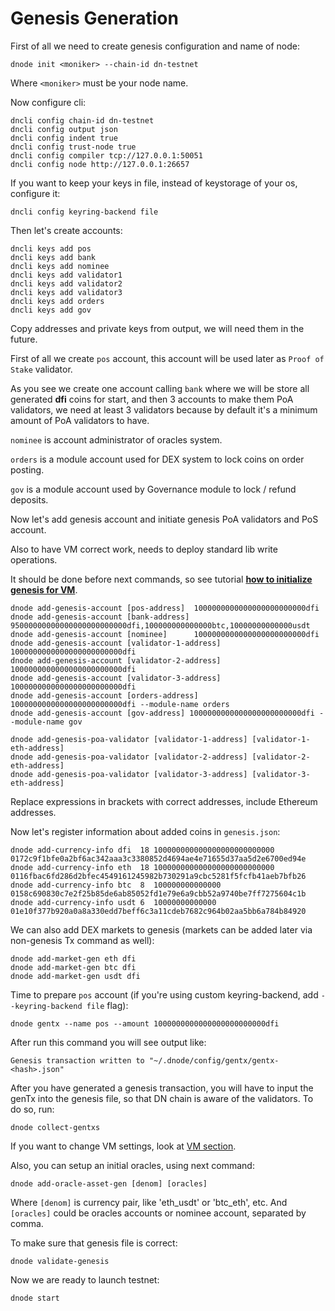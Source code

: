 # Genesis Generation

First of all we need to create genesis configuration and name of node:

    dnode init <moniker> --chain-id dn-testnet

Where `<moniker>` must be your node name.

Now configure cli:

    dncli config chain-id dn-testnet
    dncli config output json
    dncli config indent true
    dncli config trust-node true
    dncli config compiler tcp://127.0.0.1:50051
    dncli config node http://127.0.0.1:26657

If you want to keep your keys in file, instead of keystorage of your os, configure it:

    dncli config keyring-backend file

Then let's create accounts:

    dncli keys add pos
    dncli keys add bank
    dncli keys add nominee
    dncli keys add validator1
    dncli keys add validator2
    dncli keys add validator3
    dncli keys add orders
    dncli keys add gov

Copy addresses and private keys from output, we will need them in the future.

First of all we create `pos` account, this account will be used later as `Proof of Stake` validator.

As you see we create one account calling `bank` where we will be store all generated **dfi** coins for start,
and then 3 accounts to make them PoA validators, we need at least 3 validators because by default it's a minimum amount of PoA validators to have.

`nominee` is account administrator of oracles system.

`orders` is a module account used for DEX system to lock coins on order posting.

`gov` is a module account used by Governance module to lock / refund deposits.

Now let's add genesis account and initiate genesis PoA validators and PoS account.

Also to have VM correct work, needs to deploy standard lib write operations.

It should be done before next commands, so see tutorial **[how to initialize genesis for VM](/docs/vm.md#genesis-compilation)**.

    dnode add-genesis-account [pos-address]  1000000000000000000000000dfi
    dnode add-genesis-account [bank-address] 95000000000000000000000000dfi,100000000000000btc,10000000000000usdt
    dnode add-genesis-account [nominee]      1000000000000000000000000dfi
    dnode add-genesis-account [validator-1-address] 1000000000000000000000000dfi
    dnode add-genesis-account [validator-2-address] 1000000000000000000000000dfi
    dnode add-genesis-account [validator-3-address] 1000000000000000000000000dfi
    dnode add-genesis-account [orders-address] 1000000000000000000000000dfi --module-name orders
    dnode add-genesis-account [gov-address] 1000000000000000000000000dfi --module-name gov

    dnode add-genesis-poa-validator [validator-1-address] [validator-1-eth-address]
    dnode add-genesis-poa-validator [validator-2-address] [validator-2-eth-address]
    dnode add-genesis-poa-validator [validator-3-address] [validator-3-eth-address]

Replace expressions in brackets with correct addresses, include Ethereum addresses.

Now let's register information about added coins in `genesis.json`:

    dnode add-currency-info dfi  18 100000000000000000000000000 0172c9f1bfe0a2bf6ac342aaa3c3380852d4694ae4e71655d37aa5d2e6700ed94e
    dnode add-currency-info eth  18 100000000000000000000000000 0116fbac6fd286d2bfec4549161245982b730291a9cbc5281f5fcfb41aeb7bfb26
    dnode add-currency-info btc  8  100000000000000 0158c690830c7e2f25b85de6ab85052fd1e79e6a9cbb52a9740be7ff7275604c1b
    dnode add-currency-info usdt 6  10000000000000 01e10f377b920a0a8a330edd7beff6c3a11cdeb7682c964b02aa5bb6a784b84920

We can also add DEX markets to genesis (markets can be added later via non-genesis Tx command as well):

    dnode add-market-gen eth dfi
    dnode add-market-gen btc dfi
    dnode add-market-gen usdt dfi

Time to prepare `pos` account (if you're using custom keyring-backend, add `--keyring-backend file` flag):

    dnode gentx --name pos --amount 1000000000000000000000000dfi

After run this command you will see output like:

    Genesis transaction written to "~/.dnode/config/gentx/gentx-<hash>.json"

After you have generated a genesis transaction, you will have to input the genTx into the genesis file, so that DN chain is aware of the validators. To do so, run:

    dnode collect-gentxs

If you want to change VM settings, look at [VM section](#configuration).

Also, you can setup an initial oracles, using next command:

    dnode add-oracle-asset-gen [denom] [oracles]

Where `[denom]` is currency pair, like 'eth_usdt' or 'btc_eth', etc.
And `[oracles]` could be oracles accounts or nominee account, separated by comma.

To make sure that genesis file is correct:

    dnode validate-genesis

Now we are ready to launch testnet:

    dnode start
